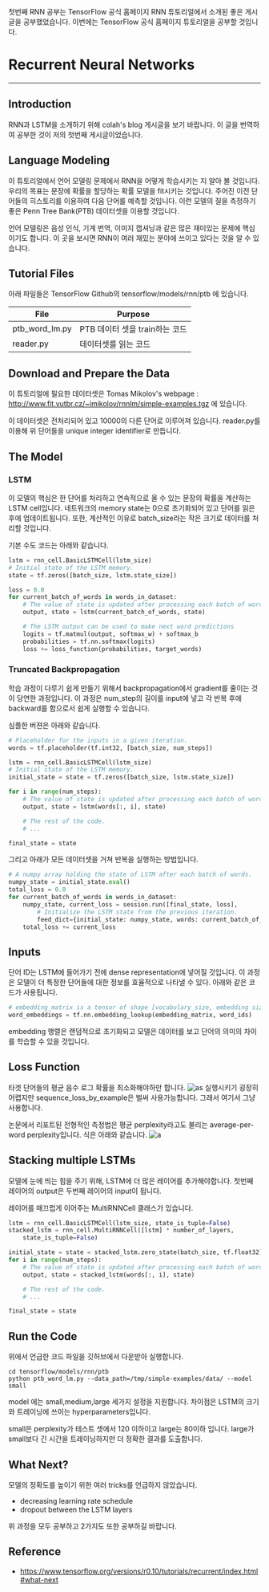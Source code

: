 첫번째 RNN 공부는 TensorFlow 공식 홈페이지 RNN 튜토리얼에서 소개된 좋은 게시글을 공부했었습니다. 이번에는 TensorFlow 공식 홈페이지 튜토리얼을 공부할 것입니다.

# Recurrent Neural Networks
------------------------------------
## Introduction

RNN과 LSTM을 소개하기 위해 colah's blog 게시글을 보기 바랍니다. 이 글을 번역하여 공부한 것이 저의 첫번째 게시글이었습니다.
## Language Modeling

이 튜토리얼에서 언어 모델링 문제에서 RNN을 어떻게 학습시키는 지 알아 볼 것입니다. 우리의 목표는 문장에 확률을 할당하는 확률 모델을 fit시키는 것입니다. 주어진 이전 단어들의 히스토리를 이용하여 다음 단어를 예측할 것입니다. 이런 모델의 질을 측정하기 좋은 Penn Tree Bank(PTB) 데이터셋을 이용할 것입니다.

언어 모델링은 음성 인식, 기계 번역, 이미지 캡셔닝과 같은 많은 재미있는 문제에 핵심이기도 합니다. 이 곳을 보시면 RNN이 여러 재밌는 분야에 쓰이고 있다는 것을 알 수 있습니다.
## Tutorial Files

아래 파일들은 TensorFlow Github의 tensorflow/models/rnn/ptb 에 있습니다.

|File |Purpose|
|-----|-------|
|ptb_word_lm.py |PTB 데이터 셋을 train하는 코드|
|reader.py |데이터셋를 읽는 코드|

## Download and Prepare the Data

이 튜토리얼에 필요한 데이터셋은 
Tomas Mikolov's webpage : http://www.fit.vutbr.cz/~imikolov/rnnlm/simple-examples.tgz 
에 있습니다. 

이 데이터셋은 전처리되어 있고 10000의 다른 단어로 이루어져 있습니다. reader.py를 이용해 위 단어들을 unique integer identifier로 만듭니다.
## The Model

### LSTM

이 모델의 핵심은 한 단어를 처리하고 연속적으로 올 수 있는 문장의 확률을 계산하는 LSTM cell입니다. 네트워크의 memory state는 0으로 초기화되어 있고 단어를 읽은 후에 업데이트됩니다. 또한, 계산적인 이유로 batch_size라는 작은 크기로 데이터를 처리할 것입니다.

기본 수도 코드는 아래와 같습니다.

```python
lstm = rnn_cell.BasicLSTMCell(lstm_size)
# Initial state of the LSTM memory.
state = tf.zeros([batch_size, lstm.state_size])

loss = 0.0
for current_batch_of_words in words_in_dataset:
    # The value of state is updated after processing each batch of words.
    output, state = lstm(current_batch_of_words, state)

    # The LSTM output can be used to make next word predictions
    logits = tf.matmul(output, softmax_w) + softmax_b
    probabilities = tf.nn.softmax(logits)
    loss += loss_function(probabilities, target_words)
```
### Truncated Backpropagation

학습 과정이 다루기 쉽게 만들기 위해서 backpropagation에서 gradient를 줄이는 것이 당연한 과정입니다. 이 과정은 num_step의 길이를 input에 넣고 각 반복 후에 backward를 함으로서 쉽게 실행할 수 있습니다.

심플한 버젼은 아래와 같습니다.

```python
# Placeholder for the inputs in a given iteration.
words = tf.placeholder(tf.int32, [batch_size, num_steps])

lstm = rnn_cell.BasicLSTMCell(lstm_size)
# Initial state of the LSTM memory.
initial_state = state = tf.zeros([batch_size, lstm.state_size])

for i in range(num_steps):
    # The value of state is updated after processing each batch of words.
    output, state = lstm(words[:, i], state)

    # The rest of the code.
    # ...

final_state = state
```

그리고 아래가 모든 데이터셋을 거쳐 반복을 실행하는 방법입니다.

```python
# A numpy array holding the state of LSTM after each batch of words.
numpy_state = initial_state.eval()
total_loss = 0.0
for current_batch_of_words in words_in_dataset:
    numpy_state, current_loss = session.run([final_state, loss],
        # Initialize the LSTM state from the previous iteration.
        feed_dict={initial_state: numpy_state, words: current_batch_of_words})
    total_loss += current_loss
```
## Inputs

단어 ID는 LSTM에 들어가기 전에 dense representation에 넣어질 것입니다. 이 과정은 모델이 더 특정한 단어들에 대한 정보를 효율적으로 나타낼 수 있다. 아래와 같은 코드가 사용됩니다.

```python
# embedding_matrix is a tensor of shape [vocabulary_size, embedding size]
word_embeddings = tf.nn.embedding_lookup(embedding_matrix, word_ids)
```

embedding 행렬은 랜덤적으로 초기화되고 모델은 데이터를 보고 단어의 의미의 차이를 학습할 수 있을 것입니다.

## Loss Function

타겟 단어들의 평균 음수 로그 확률을 최소화해야하만 합니다.
![as](https://2.bp.blogspot.com/-DuviZ21egak/V8FOzKt6uQI/AAAAAAAAISQ/T5uBrogR8gII-AVVIIceBBVmJaCnHLoQgCK4B/s200/ScreenShot_20160827172611.png)
실행시키기 굉장히 어렵지만 sequence_loss_by_example은 벌써 사용가능합니다. 그래서 여기서 그냥 사용합니다.

논문에서 리포트된 전형적인 측정법은 평균 perplexity라고도 불리는 average-per-word perplexity입니다. 식은 아래와 같습니다.
![a](https://1.bp.blogspot.com/-icXw8iXDy94/V8FPwcUQ9rI/AAAAAAAAISk/t8zBqLc21gkAO6f-GT-q1M1teGsqNsA8gCK4B/s400/ScreenShot_20160827172611.png)

## Stacking multiple LSTMs

모델에 눈에 띄는 힘을 주기 위해, LSTM에 더 많은 레이어를 추가해야합니다. 첫번째 레이어의 output은 두번째 레이어의 input이 됩니다.

레이어를 매끄럽게 이어주는 MultiRNNCell 클래스가 있습니다.

```python
lstm = rnn_cell.BasicLSTMCell(lstm_size, state_is_tuple=False)
stacked_lstm = rnn_cell.MultiRNNCell([lstm] * number_of_layers,
    state_is_tuple=False)

initial_state = state = stacked_lstm.zero_state(batch_size, tf.float32)
for i in range(num_steps):
    # The value of state is updated after processing each batch of words.
    output, state = stacked_lstm(words[:, i], state)

    # The rest of the code.
    # ...

final_state = state
```

## Run the Code

위에서 언급한 코드 파일을 깃허브에서 다운받아 실행합니다.

```shell
cd tensorflow/models/rnn/ptb
python ptb_word_lm.py --data_path=/tmp/simple-examples/data/ --model small
```

model 에는 small,medium,large 세가지 설정을 지원합니다. 차이점은 LSTM의 크기와 트레이닝에 쓰이는 hyperparameters입니다.

small은 perplexity가 테스트 셋에서 120 이하이고 large는 80이하 입니다. large가 small보다 긴 시간을 트레이닝하지만 더 정확한 결과를 도출합니다.

## What Next?

모델의 정확도를 높이기 위한 여러 tricks를 언급하지 않았습니다.

* decreasing learning rate schedule
* dropout between the LSTM layers

위 과정을 모두 공부하고 2가지도 또한 공부하길 바랍니다.

## Reference

* https://www.tensorflow.org/versions/r0.10/tutorials/recurrent/index.html#what-next
